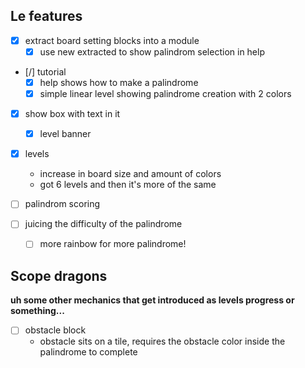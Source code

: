 ## Le features
- [x] extract board setting blocks into a module
    - [x] use new extracted to show palindrom selection in help

- [/] tutorial
    - [x] help shows how to make a palindrome
    - [x] simple linear level showing palindrome creation with 2 colors

- [x] show box with text in it
    - [x] level banner

- [x] levels
    - increase in board size and amount of colors
    - got 6 levels and then it's more of the same

- [ ] palindrom scoring
- [ ] juicing the difficulty of the palindrome
    - [ ] more rainbow for more palindrome!


## Scope dragons
__uh some other mechanics that get introduced as levels progress or something...__
- [ ] obstacle block
    - obstacle sits on a tile, requires the obstacle color inside the palindrome to complete

